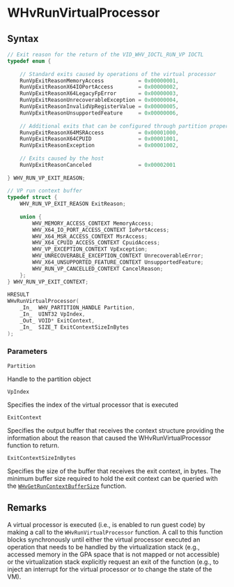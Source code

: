 # WHvRunVirtualProcessor

## Syntax

```C
// Exit reason for the return of the VID_WHV_IOCTL_RUN_VP IOCTL 
typedef enum { 
 
    // Standard exits caused by operations of the virtual processor 
    RunVpExitReasonMemoryAccess           = 0x00000001, 
    RunVpExitReasonX64IOPortAccess        = 0x00000002, 
    RunVpExitReasonX64LegacyFpError       = 0x00000003, 
    RunVpExitReasonUnrecoverableException = 0x00000004, 
    RunVpExitReasonInvalidVpRegisterValue = 0x00000005, 
    RunVpExitReasonUnsupportedFeature     = 0x00000006, 
     
    // Additional exits that can be configured through partition properties 
    RunvpExitReasonX64MSRAccess           = 0x00001000, 
    RunVpExitReasonX64CPUID               = 0x00001001, 
    RunVpExitReasonException              = 0x00001002, 
     
    // Exits caused by the host 
    RunVpExitReasonCanceled               = 0x00002001 
 
} WHV_RUN_VP_EXIT_REASON; 
 
// VP run context buffer 
typedef struct { 
    WHV_RUN_VP_EXIT_REASON ExitReason; 
     
    union { 
        WHV_MEMORY_ACCESS_CONTEXT MemoryAccess; 
        WHV_X64_IO_PORT_ACCESS_CONTEXT IoPortAccess; 
        WHV_X64_MSR_ACCESS_CONTEXT MsrAccess; 
        WHV_X64_CPUID_ACCESS_CONTEXT CpuidAccess; 
        WHV_VP_EXCEPTION_CONTEXT VpException; 
        WHV_UNRECOVERABLE_EXCEPTION_CONTEXT UnrecoverableError; 
        WHV_X64_UNSUPPORTED_FEATURE_CONTEXT UnsupportedFeature; 
        WHV_RUN_VP_CANCELLED_CONTEXT CancelReason; 
    }; 
} WHV_RUN_VP_EXIT_CONTEXT; 
 
HRESULT 
WHvRunVirtualProcessor( 
    _In_  WHV_PARTITION_HANDLE Partition, 
    _In_  UINT32 VpIndex, 
    _Out_ VOID* ExitContext, 
    _In_  SIZE_T ExitContextSizeInBytes 
); 
```

### Parameters

`Partition` 

Handle to the partition object

`VpIndex`

Specifies the index of the virtual processor that is executed

`ExitContext` 
 
Specifies the output buffer that receives the context structure providing the information about the reason that caused the WHvRunVirtualProcessor function to return. 

`ExitContextSizeInBytes` 

Specifies the size of the buffer that receives the exit context, in bytes. The minimum buffer size required to hold the exit context can be queried with the [`WHvGetRunContextBufferSize`](WHvGetRunContextBufferSize.md) function. 
  

## Remarks

A virtual processor is executed (i.e., is enabled to run guest code) by making a call to the `WHvRunVirtualProcessor` function. A call to this function blocks synchronously until either the virtual processor executed an operation that needs to be handled by the virtualization stack (e.g., accessed memory in the GPA space that is not mapped or not accessible) or the virtualization stack explicitly request an exit of the function (e.g., to inject an interrupt for the virtual processor or to change the state of the VM). 
